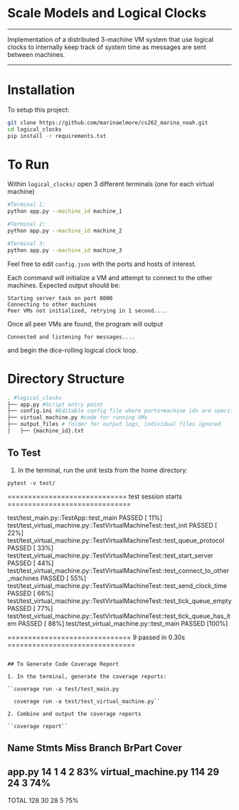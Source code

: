 # Scale Models and Logical Clocks
<hr>
Implementation of a distributed 3-machine VM system that use logical clocks to internally keep track of system time as messages are sent between machines.
<hr>

# Installation #
To setup this project:

```zsh
git clone https://github.com/marinaelmore/cs262_marina_noah.git
cd logical_clocks
pip install -r requirements.txt
```

# To Run #
Within `logical_clocks/` open 3 different terminals (one for each virtual machine)
```zsh
#Terminal 1:
python app.py --machine_id machine_1

#Terminal 2:
python app.py --machine_id machine_2

#Terminal 3:
python app.py --machine_id machine_3
```
Feel free to edit `config.json` with the ports and hosts of interest.

Each command will initialize a VM and attempt to connect to the other machines. Expected output should be:

```
Starting server task on port 8000
Connecting to other machines
Peer VMs not initialized, retrying in 1 second....
```

Once all peer VMs are found, the program will output
```
Connected and listening for messages....
```
and begin the dice-rolling logical clock loop.


# Directory Structure #
```zsh
. #logical_clocks
├── app.py #Script entry point
├── config.ini #Editable config file where ports+machine ids are specified
├── virtual_machine.py #code for running VMs
├── output_files # folder for output logs, individual files ignored
│   ├── {machine_id}.txt
```

## To Test

1. In the terminal, run the unit tests from the home directory:

``pytest -v test/``

============================= test session starts ==============================

test/test_main.py::TestApp::test_main PASSED                             [ 11%]
test/test_virtual_machine.py::TestVirtualMachineTest::test_init PASSED   [ 22%]
test/test_virtual_machine.py::TestVirtualMachineTest::test_queue_protocol PASSED [ 33%]
test/test_virtual_machine.py::TestVirtualMachineTest::test_start_server PASSED [ 44%]
test/test_virtual_machine.py::TestVirtualMachineTest::test_connect_to_other_machines PASSED [ 55%]
test/test_virtual_machine.py::TestVirtualMachineTest::test_send_clock_time PASSED [ 66%]
test/test_virtual_machine.py::TestVirtualMachineTest::test_tick_queue_empty PASSED [ 77%]
test/test_virtual_machine.py::TestVirtualMachineTest::test_tick_queue_has_item PASSED [ 88%]
test/test_virtual_machine.py::test_main PASSED                           [100%]

============================== 9 passed in 0.30s ===============================

```

## To Generate Code Coverage Report

1. In the terminal, generate the coverage reports:
   
``coverage run -a test/test_main.py

  coverage run -a test/test_virtual_machine.py``

2. Combine and output the coverage reports

``coverage report``
```
Name                 Stmts   Miss Branch BrPart  Cover
------------------------------------------------------
app.py                  14      1      4      2    83%
virtual_machine.py     114     29     24      3    74%
------------------------------------------------------
TOTAL                  128     30     28      5    75%
```